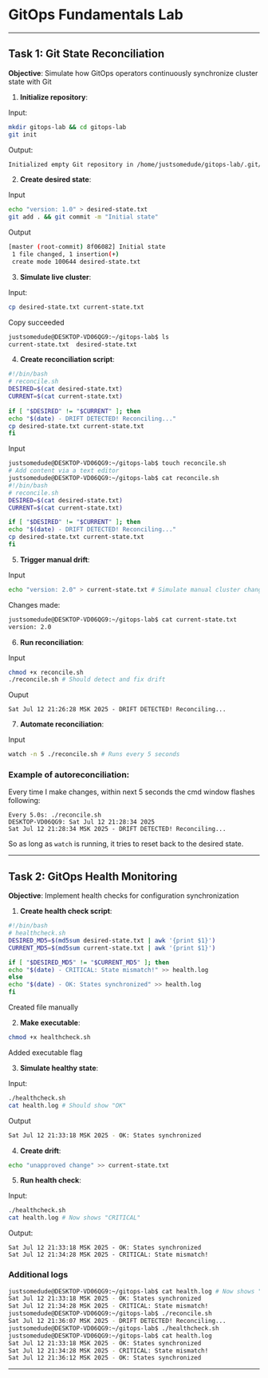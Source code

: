 # **GitOps Fundamentals Lab**

---

## **Task 1: Git State Reconciliation**

**Objective**: Simulate how GitOps operators continuously synchronize cluster state with Git

1. **Initialize repository**:

Input:
```bash
mkdir gitops-lab && cd gitops-lab
git init
```
Output:
```bash
Initialized empty Git repository in /home/justsomedude/gitops-lab/.git/
```


2. **Create desired state**:

Input
```bash
echo "version: 1.0" > desired-state.txt
git add . && git commit -m "Initial state"
```
Output
```bash
[master (root-commit) 8f06082] Initial state
 1 file changed, 1 insertion(+)
 create mode 100644 desired-state.txt
```

3. **Simulate live cluster**:

Input:
```bash
cp desired-state.txt current-state.txt
```
Copy succeeded
```bash
justsomedude@DESKTOP-VD06QG9:~/gitops-lab$ ls
current-state.txt  desired-state.txt
```

4. **Create reconciliation script**:
```bash
#!/bin/bash
# reconcile.sh
DESIRED=$(cat desired-state.txt)
CURRENT=$(cat current-state.txt)
   
if [ "$DESIRED" != "$CURRENT" ]; then
echo "$(date) - DRIFT DETECTED! Reconciling..."
cp desired-state.txt current-state.txt
fi
```

Input
```bash
justsomedude@DESKTOP-VD06QG9:~/gitops-lab$ touch reconcile.sh
# Add content via a text editor
justsomedude@DESKTOP-VD06QG9:~/gitops-lab$ cat reconcile.sh
#!/bin/bash
# reconcile.sh
DESIRED=$(cat desired-state.txt)
CURRENT=$(cat current-state.txt)

if [ "$DESIRED" != "$CURRENT" ]; then
echo "$(date) - DRIFT DETECTED! Reconciling..."
cp desired-state.txt current-state.txt
fi
```

5. **Trigger manual drift**:

Input
```bash
echo "version: 2.0" > current-state.txt # Simulate manual cluster change
```
Changes made:
```bash
justsomedude@DESKTOP-VD06QG9:~/gitops-lab$ cat current-state.txt
version: 2.0
```

6. **Run reconciliation**:

Input
```bash
chmod +x reconcile.sh
./reconcile.sh # Should detect and fix drift
```
Ouput
```
Sat Jul 12 21:26:28 MSK 2025 - DRIFT DETECTED! Reconciling...
```

7. **Automate reconciliation**:

Input
```bash
watch -n 5 ./reconcile.sh # Runs every 5 seconds
```

### Example of autoreconciliation:

Every time I make changes, within next 5 seconds the cmd window flashes following:
```
Every 5.0s: ./reconcile.sh                                                     DESKTOP-VD06QG9: Sat Jul 12 21:28:34 2025
Sat Jul 12 21:28:34 MSK 2025 - DRIFT DETECTED! Reconciling...
```
So as long as `watch` is running, it tries to reset back to the desired state.

---

## **Task 2: GitOps Health Monitoring**

**Objective**: Implement health checks for configuration synchronization

1. **Create health check script**:

```bash
#!/bin/bash
# healthcheck.sh
DESIRED_MD5=$(md5sum desired-state.txt | awk '{print $1}')
CURRENT_MD5=$(md5sum current-state.txt | awk '{print $1}')

if [ "$DESIRED_MD5" != "$CURRENT_MD5" ]; then
echo "$(date) - CRITICAL: State mismatch!" >> health.log
else
echo "$(date) - OK: States synchronized" >> health.log
fi
```

Created file manually

2. **Make executable**:

```bash
chmod +x healthcheck.sh
```

Added executable flag

3. **Simulate healthy state**:

Input:
```bash
./healthcheck.sh
cat health.log # Should show "OK"
```
Output
```bash
Sat Jul 12 21:33:18 MSK 2025 - OK: States synchronized
```

4. **Create drift**:

```bash
echo "unapproved change" >> current-state.txt
```

5. **Run health check**:

Input:
```bash
./healthcheck.sh
cat health.log # Now shows "CRITICAL"
```

Output:
```
Sat Jul 12 21:33:18 MSK 2025 - OK: States synchronized
Sat Jul 12 21:34:28 MSK 2025 - CRITICAL: State mismatch!
```

### Additional logs

```bash
justsomedude@DESKTOP-VD06QG9:~/gitops-lab$ cat health.log # Now shows "CRITICAL"
Sat Jul 12 21:33:18 MSK 2025 - OK: States synchronized
Sat Jul 12 21:34:28 MSK 2025 - CRITICAL: State mismatch!
justsomedude@DESKTOP-VD06QG9:~/gitops-lab$ ./reconcile.sh
Sat Jul 12 21:36:07 MSK 2025 - DRIFT DETECTED! Reconciling...
justsomedude@DESKTOP-VD06QG9:~/gitops-lab$ ./healthcheck.sh
justsomedude@DESKTOP-VD06QG9:~/gitops-lab$ cat health.log
Sat Jul 12 21:33:18 MSK 2025 - OK: States synchronized
Sat Jul 12 21:34:28 MSK 2025 - CRITICAL: State mismatch!
Sat Jul 12 21:36:12 MSK 2025 - OK: States synchronized
```

---
